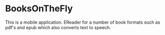 # BooksOnTheFly
This is a mobile application. EReader for a number of book formats such as pdf's and epub which also converts text to speech.
